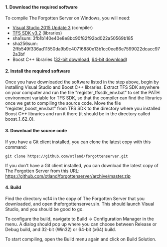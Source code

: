#### 1. Download the required software

To compile The Forgotten Server on Windows, you will need:
* [Visual Studio 2015 Update 3](https://www.visualstudio.com/) (compiler)
* [TFS SDK v3.2](https://static.otland.net/dl/tfs-sdk-3.2.zip) (libraries)
 * sha1sum: 3fb1b140e40e8e8bc90f82f92bd022a50569b185
 * sha256sum: 2ffb549f336ad11550da9b9c40716880e13b1cc0ee86e7599022dcacc972a3bf
* Boost C++ libraries ([32-bit download](https://sourceforge.net/projects/boost/files/boost-binaries/1.62.0/boost_1_62_0-msvc-14.0-32.exe/download), [64-bit download](https://sourceforge.net/projects/boost/files/boost-binaries/1.62.0/boost_1_62_0-msvc-14.0-64.exe/download))

#### 2. Install the required software

Once you have downloaded the software listed in the step above, begin by installing Visual Studio and Boost C++ libraries. Extract TFS SDK anywhere on your computer and run the file "register_tfssdk_env.bat" to set the PATH environment variable for TFS SDK, so that the compiler can find the libraries once we get to compiling the source code. Move the file "register_boost_env.bat" from TFS SDK to the directory where you installed Boost C++ libraries and run it there (it should be in the directory called boost_1_62_0).

#### 3. Download the source code

If you have a Git client installed, you can clone the latest copy with this command:

	git clone https://github.com/otland/forgottenserver.git

If you don't have a Git client installed, you can download the latest copy of The Forgotten Server from this URL: https://github.com/otland/forgottenserver/archive/master.zip

#### 4. Build

Find the directory vc14 in the copy of The Forgotten Server that you downloaded, and open theforgottenserver.sln. This should launch Visual Studio, and you should be good to go.

To configure the build, navigate to Build -> Configuration Manager in the menu. A dialog should pop up where you can choose between Release or Debug build, and 32-bit (Win32) or 64-bit (x64) build.

To start compiling, open the Build menu again and click on Build Solution.